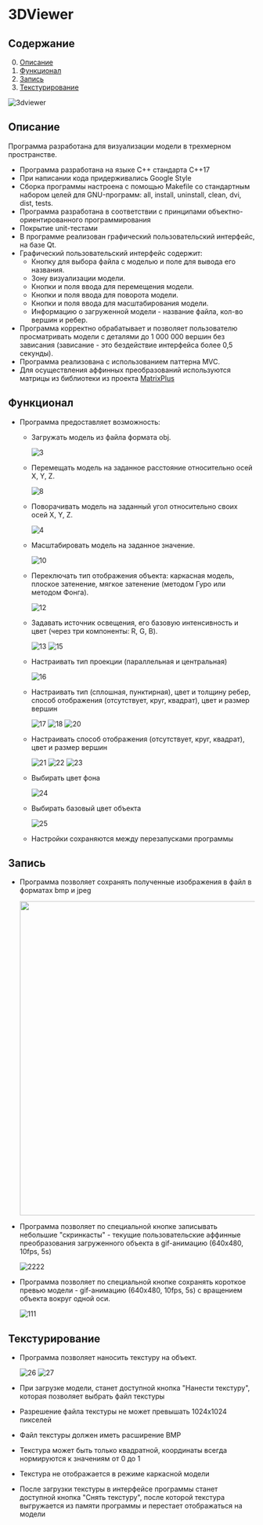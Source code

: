 # 3DViewer 


## Содержание

0. [Описание](#описание)
1. [Функционал](#функционал)
2. [Запись](#запись)
3. [Текстурирование](#текстурирование)


![3dviewer](misc/images/3DViewer.png)

## Описание
Программа разработана для визуализации модели в трехмерном пространстве.

- Программа разработана на языке C++ стандарта C++17
- При написании кода придерживались Google Style
- Сборка программы настроена с помощью Makefile со стандартным набором целей для GNU-программ: all, install, uninstall, clean, dvi, dist, tests.
- Программа разработана в соответствии с принципами объектно-ориентированного программирования
- Покрытие unit-тестами
- В программе реализован графический пользовательский интерфейс, на базе Qt.
- Графический пользовательский интерфейс содержит:
    - Кнопку для выбора файла с моделью и поле для вывода его названия.
    - Зону визуализации модели.
    - Кнопки и поля ввода для перемещения модели.
    - Кнопки и поля ввода для поворота модели.
    - Кнопки и поля ввода для масштабирования модели.
    - Информацию о загруженной модели - название файла, кол-во вершин и ребер.
- Программа корректно обрабатывает и позволяет пользователю просматривать модели с деталями до 1 000 000 вершин без зависания (зависание - это бездействие интерфейса более 0,5 секунды).
- Программа реализована с использованием паттерна MVC.
- Для осуществления аффинных преобразований используются матрицы из библиотеки из проекта [MatrixPlus](https://github.com/VAKoleso/MatrixPlus)

## Функционал
- Программа предоставляет возможность:
    - Загружать модель из файла формата obj.

        ![3](misc/gifs/3.gif)

    - Перемещать модель на заданное расстояние относительно осей X, Y, Z.

        ![8](misc/gifs/8.gif)
    

    - Поворачивать модель на заданный угол относительно своих осей X, Y, Z.

        ![4](misc/gifs/4.gif)

    - Масштабировать модель на заданное значение.

        ![10](misc/gifs/10.gif)

    - Переключать тип отображения объекта: каркасная модель, плоское затенение, мягкое затенение (методом Гуро или методом Фонга).

        ![12](misc/gifs/12.gif)

    - Задавать источник освещения, его базовую интенсивность и цвет (через три компоненты: R, G, B).

        ![13](misc/gifs/13.gif)
        ![15](misc/gifs/15.gif)

    - Настраивать тип проекции (параллельная и центральная)

        ![16](misc/gifs/16.gif)

    - Настраивать тип (сплошная, пунктирная), цвет и толщину ребер, способ отображения (отсутствует, круг, квадрат), цвет и размер вершин

        ![17](misc/gifs/17.gif) ![18](misc/gifs/18.gif) ![20](misc/gifs/20.gif)

    - Настраивать способ отображения (отсутствует, круг, квадрат), цвет и размер вершин

        ![21](misc/gifs/21.gif) ![22](misc/gifs/22.gif) ![23](misc/gifs/23.gif)

    - Выбирать цвет фона

        ![24](misc/gifs/24.gif)

    - Выбирать базовый цвет объекта

        ![25](misc/gifs/25.gif)

    - Настройки сохраняются между перезапусками программы

## Запись

- Программа позволяет сохранять полученные изображения в файл в форматах bmp и jpeg

    <img src="misc/images/1111.bmp" width="640">

- Программа позволяет по специальной кнопке записывать небольшие "скринкасты" - текущие пользовательские аффинные преобразования загруженного объекта в gif-анимацию (640x480, 10fps, 5s)

    ![2222](misc/gifs/2222.gif)

- Программа позволяет по специальной кнопке сохранять короткое превью модели - gif-анимацию (640x480, 10fps, 5s) с вращением объекта вокруг одной оси.

    ![111](misc/gifs/111.gif)

## Текстурирование

- Программа позволяет наносить текстуру на объект.

    ![26](misc/gifs/26.gif)
    ![27](misc/gifs/27.gif)

- При загрузке модели, станет доступной кнопка "Нанести текстуру", которая позволяет выбрать файл текстуры
- Разрешение файла текстуры не может превышать 1024x1024 пикселей
- Файл текстуры должен иметь расширение BMP
- Текстура может быть только квадратной, координаты всегда нормируются к значениям от 0 до 1
- Текстура не отображается в режиме каркасной модели
- После загрузки текстуры в интерфейсе программы станет доступной кнопка "Снять текстуру", после которой текстура выгружается из памяти программы и перестает отображаться на модели
